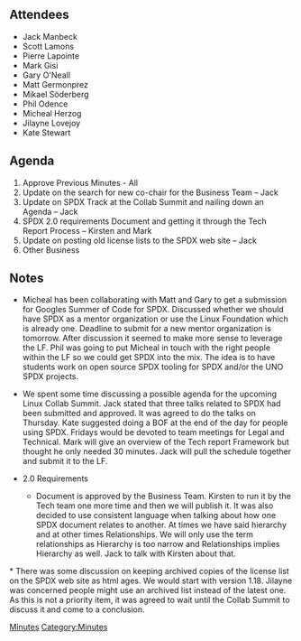 ## Attendees

  - Jack Manbeck
  - Scott Lamons
  - Pierre Lapointe
  - Mark Gisi
  - Gary O'Neall
  - Matt Germonprez
  - Mikael Söderberg
  - Phil Odence
  - Micheal Herzog
  - Jilayne Lovejoy
  - Kate Stewart

## Agenda

1.  Approve Previous Minutes - All
2.  Update on the search for new co-chair for the Business Team – Jack
3.  Update on SPDX Track at the Collab Summit and nailing down an Agenda
    – Jack
4.  SPDX 2.0 requirements Document and getting it through the Tech
    Report Process – Kirsten and Mark
5.  Update on posting old license lists to the SPDX web site – Jack
6.  Other Business

## Notes

  - Micheal has been collaborating with Matt and Gary to get a
    submission for Googles Summer of Code for SPDX. Discussed whether we
    should have SPDX as a mentor organization or use the Linux
    Foundation which is already one. Deadline to submit for a new mentor
    organization is tomorrow. After discussion it seemed to make more
    sense to leverage the LF. Phil was going to put Micheal in touch
    with the right people within the LF so we could get SPDX into the
    mix. The idea is to have students work on open source SPDX tooling
    for SPDX and/or the UNO SPDX projects.

  

  - We spent some time discussing a possible agenda for the upcoming
    Linux Collab Summit. Jack stated that three talks related to SPDX
    had been submitted and approved. It was agreed to do the talks on
    Thursday. Kate suggested doing a BOF at the end of the day for
    people using SPDX. Fridays would be devoted to team meetings for
    Legal and Technical. Mark will give an overview of the Tech report
    Framework but thought he only needed 30 minutes. Jack will pull the
    schedule together and submit it to the LF.

  

  - 2.0 Requirements
      - Document is approved by the Business Team. Kirsten to run it by
        the Tech team one more time and then we will publish it. It was
        also decided to use consistent language when talking about how
        one SPDX document relates to another. At times we have said
        hierarchy and at other times Relationships. We will only use the
        term relationships as Hierarchy is too narrow and Relationships
        implies Hierarchy as well. Jack to talk with Kirsten about that.

  
\* There was some discussion on keeping archived copies of the license
list on the SPDX web site as html ages. We would start with version
1.18. Jilayne was concerned people might use an archived list instead of
the latest one. As this is not a priority item, it was agreed to wait
until the Collab Summit to discuss it and come to a conclusion.

[Minutes](Category:Business "wikilink")
[Category:Minutes](Category:Minutes "wikilink")
